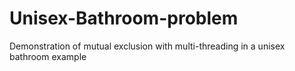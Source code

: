 # Unisex-Bathroom-problem
Demonstration of mutual exclusion with multi-threading in a unisex bathroom example
